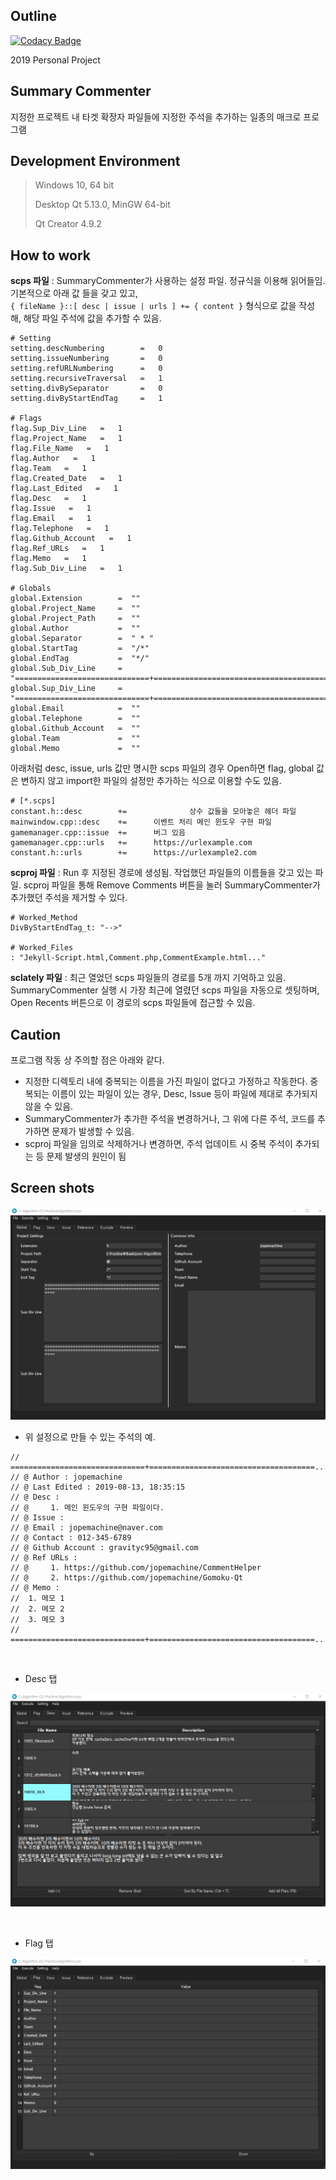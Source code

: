 <h2>Outline</h2>

[![Codacy Badge](https://api.codacy.com/project/badge/Grade/5117446daa1d4b05b9e33ebcb9d6575b)](https://www.codacy.com?utm_source=github.com&amp;utm_medium=referral&amp;utm_content=jopemachine/Summary-Commenter&amp;utm_campaign=Badge_Grade)

2019 Personal Project


## Summary Commenter

지정한 프로젝트 내 타겟 확장자 파일들에 지정한 주석을 추가하는 일종의 매크로 프로그램



## Development Environment



> Windows 10,  64 bit
>
> Desktop Qt 5.13.0, MinGW 64-bit
>
> Qt Creator 4.9.2


## How to work

**scps 파일** : SummaryCommenter가 사용하는 설정 파일. 정규식을 이용해 읽어들임. 기본적으로 아래 값 들을 갖고 있고,  
`{ fileName }::[ desc | issue | urls ] += { content }` 형식으로 값을 작성해,  해당 파일 주석에 값을 추가할 수 있음.

```
# Setting
setting.descNumbering        =   0
setting.issueNumbering       =   0
setting.refURLNumbering      =   0
setting.recursiveTraversal   =   1
setting.divBySeparator       =   0
setting.divByStartEndTag     =   1

# Flags
flag.Sup_Div_Line   =   1
flag.Project_Name   =   1
flag.File_Name   =   1
flag.Author   =   1
flag.Team   =   1
flag.Created_Date   =   1
flag.Last_Edited   =   1
flag.Desc   =   1
flag.Issue   =   1
flag.Email   =   1
flag.Telephone   =   1
flag.Github_Account   =   1
flag.Ref_URLs   =   1
flag.Memo   =   1
flag.Sub_Div_Line   =   1

# Globals
global.Extension        =  ""
global.Project_Name     =  ""
global.Project_Path     =  ""
global.Author           =  ""
global.Separator        =  " * "
global.StartTag         =  "/*"
global.EndTag           =  "*/"
global.Sub_Div_Line     =  "==============================+==============================================================="
global.Sup_Div_Line     =  "==============================+==============================================================="
global.Email            =  ""
global.Telephone        =  ""
global.Github_Account   =  ""
global.Team             =  ""
global.Memo             =  ""
```



아래처럼 desc, issue, urls 값만 명시한 scps 파일의 경우 Open하면 flag, global 값은 변하지 않고 import한 파일의 설정만 추가하는 식으로 이용할 수도 있음.



```
# [*.scps]
constant.h::desc       	+=              상수 값들을 모아놓은 헤더 파일
mainwindow.cpp::desc	+=		이벤트 처리 메인 윈도우 구현 파일
gamemanager.cpp::issue	+=		버그 있음
gamemanager.cpp::urls	+=		https://urlexample.com
constant.h::urls        +=		https://urlexample2.com
```



**scproj 파일** : Run 후 지정된 경로에 생성됨.  작업했던 파일들의 이름들을 갖고 있는 파일. scproj 파일을 통해 Remove Comments 버튼을 눌러 SummaryCommenter가 추가했던 주석을 제거할 수 있다.



```
# Worked_Method
DivByStartEndTag_t: "-->"

# Worked_Files
: "Jekyll-Script.html,Comment.php,CommentExample.html..."

```







**sclately 파일** : 최근 열었던 scps 파일들의 경로를 5개 까지 기억하고 있음. SummaryCommenter 실행 시 가장 최근에 열렸던 scps 파일을 자동으로 셋팅하며, Open Recents 버튼으로 이 경로의 scps 파일들에 접근할 수 있음.





## Caution

프로그램 작동 상 주의할 점은 아래와 같다.

* 지정한 디렉토리 내에 중복되는 이름을 가진 파일이 없다고 가정하고 작동한다. 중복되는 이름이 있는 파일이 있는 경우, Desc, Issue 등이 파일에 제대로 추가되지 않을 수 있음.
* SummaryCommenter가 추가한 주석을 변경하거나, 그 위에 다른 주석, 코드를 추가하면 문제가 발생할 수 있음.
* scproj 파일을 임의로 삭제하거나 변경하면, 주석 업데이트 시 중복 주석이 추가되는 등 문제 발생의 원인이 됨



<h2>Screen shots</h2>
<p align="center">
<img src="Screenshots/global.png">
</p>


* 위 설정으로 만들 수 있는 주석의 예.

```
// ==============================+=====================================...
// @ Author : jopemachine
// @ Last Edited : 2019-08-13, 18:35:15
// @ Desc : 
// @     1. 메인 윈도우의 구현 파일이다.
// @ Issue : 
// @ Email : jopemachine@naver.com
// @ Contact : 012-345-6789
// @ Github Account : gravityc95@gmail.com
// @ Ref URLs : 
// @     1. https://github.com/jopemachine/CommentHelper
// @     2. https://github.com/jopemachine/Gomoku-Qt
// @ Memo : 
//  1. 메모 1
//  2. 메모 2
//  3. 메모 3
// ==============================+=====================================...
```



<br>

* Desc 탭

<p align="center">
<img src="Screenshots/desc.png">
</p>

<br>

* Flag 탭

<p align="center">
<img src="Screenshots/flag.png">
</p>